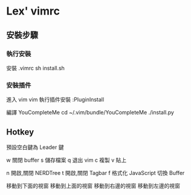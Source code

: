 # Lex' vimrc
## 安裝步驟 
### 執行安裝
安裝 .vimrc
    sh install.sh

### 安裝插件
進入 vim
    vim
執行插件安裝 
    :PluginInstall

編譯 YouCompleteMe
    cd ~/.vim/bundle/YouCompleteMe
    ./install.py

## Hotkey
預設空白鍵為 Leader 鍵

<Leader>w     關閉 buffer
<Leader>s     儲存檔案 
<Leader>q     退出 vim 
<Leader>c     複製
<Leader>v     貼上

<Leader>n     開啟,關閉 NERDTree
<Leader>t     開啟,關閉 Tagbar
<Leader>f     格式化 JavaScript
<C-m>         切換 Buffer

<C-J>         移動到下面的視窗 
<C-K>         移動到上面的視窗 
<C-L>         移動到右邊的視窗 
<C-H>         移動到左邊的視窗 


